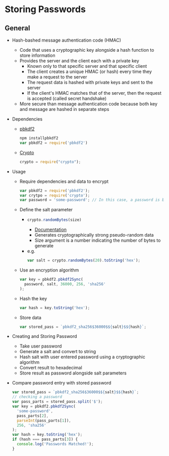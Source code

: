 # Storing Passwords

## General

- Hash-bashed message authentication code (HMAC)
  - Code that uses a cryptographic key alongside a hash function to store information
  - Provides the server and the client each with a private key
    - Known only to that specific server and that specific client
    - The client creates a unique HMAC (or hash) every time they make a request to the server
    - The request data is hashed with private keys and sent to the server
    - If the client's HMAC matches that of the server, then the request is accepted (called secret handshake)
  - More secure than message authentication code because both key and message are hashed in separate steps
  
- Dependencies
  - [pbkdf2](https://www.npmjs.com/package/pbkdf2)
    ```js
    npm installpbkdf2
    var pbkdf2 = require('pbkdf2')
    ```
  - [Crypto](https://nodejs.org/api/crypto.html)
    ```js
    crypto = require("crypto");
    ```

- Usage
  - Require dependencies and data to encrypt
    ```js
    var pbkdf2 = require('pbkdf2');
    var crytpo = require('crypto');
    var password = 'some-password'; // In this case, a password is being encrypted
    ```
  - Define the salt parameter
    - ```js
      crypto.randomBytes(size)
      ```
      - [Documentation](https://nodejs.org/api/crypto.html#crypto_crypto)
      - Generates cryptographically strong pseudo-random data
      - Size argument is a number indicating the number of bytes to generate
    - e.g.
      ```js
      var salt = crypto.randomBytes(20).toString('hex');
      ```
  - Use an encryption algorithm
    ```js
    var key = pbkdf2.pbkdf2Sync(
      password, salt, 36000, 256, 'sha256'
    );
    ```
  - Hash the key
    ```js
    var hash = key.toString('hex');
    ```
  - Store data
    ```js
    var stored_pass = `pbkdf2_sha256$36000$${salt}$${hash}`;
    ```
    
- Creating and Storing Password
  - Take user password
  - Generate a salt and convert to string
  - Hash salt with user entered password using a cryptographic algorithm
  - Convert result to hexadecimal
  - Store result as password alongside salt parameters
  
- Compare password entry with stored password
  ```js
  var stored_pass = `pbkdf2_sha256$36000$${salt}$${hash}`;
  // checking a password
  var pass_parts = stored_pass.split('$');
  var key = pbkdf2.pbkdf2Sync(
    'some-password',
    pass_parts[2],
    parseInt(pass_parts[1]),
    256, 'sha256'
  );
  var hash = key.toString('hex');
  if (hash === pass_parts[3]) {
    console.log('Passwords Matched!');
  }
  ```
